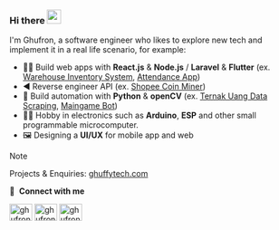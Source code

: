 ### Hi there <img src="https://media.giphy.com/media/hvRJCLFzcasrR4ia7z/giphy.gif" width="25px">

I'm Ghufron, a software engineer who likes to explore new tech and implement it in a real life scenario, for example:
- 👨‍💻 Build web apps with **React.js** & **Node.js** / **Laravel** & **Flutter** (ex. [Warehouse Inventory System](https://github.com/ghufr/wims), [Attendance App](https://github.com/ghufr/attendance_flutter))
- ◀️ Reverse engineer API (ex. [Shopee Coin Miner](https://github.com/ghufr/shopee-coin-miner))
- 🤖 Build automation with **Python** & **openCV** (ex. [Ternak Uang Data Scraping](https://github.com/ghufr/ternak-uang-api-dump-script), [Maingame Bot](https://github.com/ghufr/maingame-automation))
- 🤹🏻 Hobby in electronics such as **Arduino**, **ESP** and other small programmable microcomputer.
- 🖼️ Designing a **UI/UX** for mobile app and web

> [!NOTE]
> Projects & Enquiries: [ghuffytech.com](https://ghuffytech.com)


🔗 &nbsp;**Connect with me**

<p align="left">
<!-- <a href="https://dev.to/ghufr" target="blank"><img align="center" src="https://cdn.jsdelivr.net/npm/simple-icons@3.0.1/icons/dev-dot-to.svg" alt="ghufronfr" height="30" width="40" /></a> -->
<a href="https://twitter.com/ghufronfikri" target="blank"><img align="center" src="https://raw.githubusercontent.com/rahuldkjain/github-profile-readme-generator/master/src/images/icons/Social/twitter.svg" alt="ghufronfr" height="30" width="40" /></a>
<a href="https://linkedin.com/in/ghufronfr" target="blank"><img align="center" src="https://raw.githubusercontent.com/rahuldkjain/github-profile-readme-generator/master/src/images/icons/Social/linked-in-alt.svg" alt="ghufronfr" height="30" width="40" /></a>
<a href="https://instagram.com/ghufronfr" target="blank"><img align="center" src="https://raw.githubusercontent.com/rahuldkjain/github-profile-readme-generator/master/src/images/icons/Social/instagram.svg" alt="ghufronfr" height="30" width="40" /></a>
